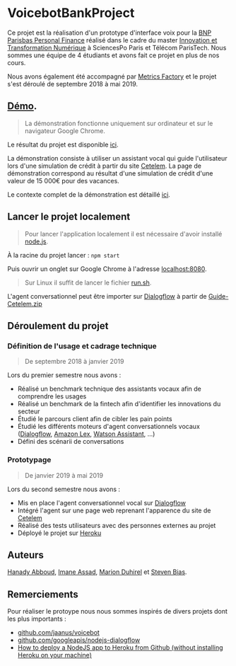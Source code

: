 # VoicebotBankProject

Ce projet est la réalisation d'un prototype d'interface voix pour la [BNP Parisbas Personal Finance](https://personal-finance.bnpparibas/fr/) réalisé dans le cadre du master [Innovation et Transformation Numérique](https://www.sciencespo.fr/ecole-management-innovation/fr/formations/innovation-transformation-numerique.html) à SciencesPo Paris et Télécom ParisTech.
Nous sommes une équipe de 4 étudiants et avons fait ce projet en plus de nos cours.

Nous avons également été accompagné par [Metrics Factory](http://www.themetricsfactory.com/) et le projet s'est déroulé de septembre 2018 à mai 2019.

## [Démo](https://stormy-hollows-17040.herokuapp.com/).

>La démonstration fonctionne uniquement sur ordinateur et sur le navigateur Google Chrome.

Le résultat du projet est disponible [ici](https://stormy-hollows-17040.herokuapp.com/).

La démonstration consiste à utiliser un assistant vocal qui guide l'utilisateur lors d'une simulation de crédit à partir du site [Cetelem](https://www.cetelem.fr/fr/accueil).
La page de démonstration correspond au résultat d'une simulation de crédit d'une valeur de 15 000€  pour des vacances.

Le contexte complet de la démonstration est détaillé [ici](https://docs.google.com/document/d/1t0GNiCycPUOkMlgAducT4uIE_KiCTIrA_gjZTrOMc7s/edit?usp=sharing).

## Lancer le projet localement

>Pour lancer l'application localement il est nécessaire d'avoir installé [node.js](https://nodejs.org/fr/).

À la racine du projet lancer :
`npm start`

Puis ouvrir un onglet sur Google Chrome à l'adresse [localhost:8080](http://localhost:8080).
>Sur Linux il suffit de lancer le fichier [run.sh](run.sh).

L'agent conversationnel peut être importer sur [Dialogflow](https://dialogflow.com/) à partir de [Guide-Cetelem.zip](Guide-Cetelem.zip)

## Déroulement du projet

### Définition de l'usage et cadrage technique

> De septembre 2018 à janvier 2019

Lors du premier semestre nous avons :
- Réalisé un benchmark technique des assistants vocaux afin de comprendre les usages
- Réalisé un benchmark de la fintech afin d'identifier les innovations du secteur
- Étudié le parcours client afin de cibler les pain points
- Étudié les différents moteurs d'agent conversationnels vocaux ([Dialogflow](https://dialogflow.com/), [Amazon Lex](https://aws.amazon.com/fr/lex/), [Watson Assistant](https://www.ibm.com/cloud/watson-assistant/), ...)
- Défini des scénarii de conversations

### Prototypage

> De janvier 2019 à mai 2019

Lors du second semestre nous avons :
- Mis en place l'agent conversationnel vocal sur [Dialogflow](https://dialogflow.com/)
- Intégré l'agent sur une page web reprenant l'apparence du site de [Cetelem](https://www.cetelem.fr/fr/credit/resultat-simulation)
- Réalisé des tests utilisateurs avec des personnes externes au projet
- Déployé le projet sur [Heroku](https://dashboard.heroku.com)

## Auteurs

[Hanady Abboud](https://www.linkedin.com/in/hanady-abboud), [Imane Assad](https://www.linkedin.com/in/imane-assaad-30988a107/), [Marion Duhirel](https://www.linkedin.com/in/marion-duhirel-272140a8) et [Steven Bias](https://www.linkedin.com/in/steven-bias/).

## Remerciements

Pour réaliser le protoype nous nous sommes inspirés de divers projets dont les plus importants :
- [github.com/jaanus/voicebot](https://github.com/jaanus/voicebot)
- [github.com/googleapis/nodejs-dialogflow](https://github.com/googleapis/nodejs-dialogflow)
- [How to deploy a NodeJS app to Heroku from Github (without installing Heroku on your machine)](https://www.freecodecamp.org/news/how-to-deploy-a-nodejs-app-to-heroku-from-github-without-installing-heroku-on-your-machine-433bec770efe/)
